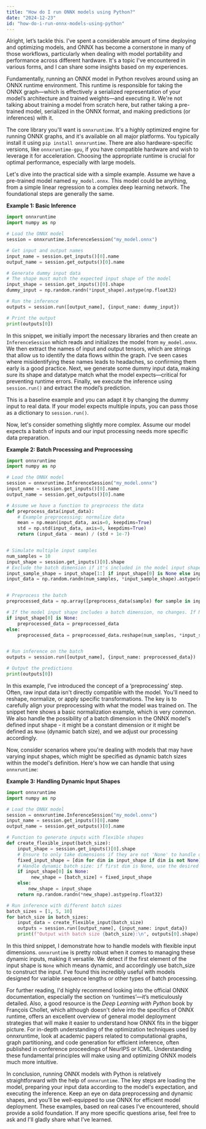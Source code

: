 ```yaml
---
title: "How do I run ONNX models using Python?"
date: "2024-12-23"
id: "how-do-i-run-onnx-models-using-python"
---
```


Alright, let’s tackle this. I’ve spent a considerable amount of time deploying and optimizing models, and ONNX has become a cornerstone in many of those workflows, particularly when dealing with model portability and performance across different hardware. It's a topic I've encountered in various forms, and I can share some insights based on my experiences.

Fundamentally, running an ONNX model in Python revolves around using an ONNX runtime environment. This runtime is responsible for taking the ONNX graph—which is effectively a serialized representation of your model’s architecture and trained weights—and executing it. We're not talking about training a model from scratch here, but rather taking a pre-trained model, serialized in the ONNX format, and making predictions (or inferences) with it.

The core library you'll want is `onnxruntime`. It's a highly optimized engine for running ONNX graphs, and it's available on all major platforms. You typically install it using `pip install onnxruntime`. There are also hardware-specific versions, like `onnxruntime-gpu`, if you have compatible hardware and wish to leverage it for acceleration. Choosing the appropriate runtime is crucial for optimal performance, especially with large models.

Let's dive into the practical side with a simple example. Assume we have a pre-trained model named `my_model.onnx`. This model could be anything, from a simple linear regression to a complex deep learning network. The foundational steps are generally the same.

**Example 1: Basic Inference**

```python
import onnxruntime
import numpy as np

# Load the ONNX model
session = onnxruntime.InferenceSession("my_model.onnx")

# Get input and output names
input_name = session.get_inputs()[0].name
output_name = session.get_outputs()[0].name

# Generate dummy input data
# The shape must match the expected input shape of the model
input_shape = session.get_inputs()[0].shape
dummy_input = np.random.randn(*input_shape).astype(np.float32)

# Run the inference
outputs = session.run([output_name], {input_name: dummy_input})

# Print the output
print(outputs[0])
```

In this snippet, we initially import the necessary libraries and then create an `InferenceSession` which reads and initializes the model from `my_model.onnx`. We then extract the names of input and output tensors, which are strings that allow us to identify the data flows within the graph. I've seen cases where misidentifying these names leads to headaches, so confirming them early is a good practice. Next, we generate some dummy input data, making sure its shape and datatype match what the model expects—critical for preventing runtime errors. Finally, we execute the inference using `session.run()` and extract the model’s prediction.

This is a baseline example and you can adapt it by changing the dummy input to real data. If your model expects multiple inputs, you can pass those as a dictionary to `session.run()`.

Now, let's consider something slightly more complex. Assume our model expects a batch of inputs and our input processing needs more specific data preparation.

**Example 2: Batch Processing and Preprocessing**

```python
import onnxruntime
import numpy as np

# Load the ONNX model
session = onnxruntime.InferenceSession("my_model.onnx")
input_name = session.get_inputs()[0].name
output_name = session.get_outputs()[0].name

# Assume we have a function to preprocess the data
def preprocess_data(input_data):
    # Example preprocessing: normalize data
    mean = np.mean(input_data, axis=0, keepdims=True)
    std = np.std(input_data, axis=0, keepdims=True)
    return (input_data - mean) / (std + 1e-7)


# Simulate multiple input samples
num_samples = 10
input_shape = session.get_inputs()[0].shape
# Exclude the batch dimension if it's included in the model input shape
input_sample_shape = input_shape[1:] if input_shape[0] is None else input_shape
input_data = np.random.randn(num_samples, *input_sample_shape).astype(np.float32)


# Preprocess the batch
preprocessed_data = np.array([preprocess_data(sample) for sample in input_data])

# If the model input shape includes a batch dimension, no changes. If None, add one
if input_shape[0] is None:
    preprocessed_data = preprocessed_data
else:
    preprocessed_data = preprocessed_data.reshape(num_samples, *input_shape[1:])


# Run inference on the batch
outputs = session.run([output_name], {input_name: preprocessed_data})

# Output the predictions
print(outputs[0])
```
In this example, I’ve introduced the concept of a ‘preprocessing’ step. Often, raw input data isn't directly compatible with the model. You'll need to reshape, normalize, or apply specific transformations. The key is to carefully align your preprocessing with what the model was trained on. The snippet here shows a basic normalization example, which is very common. We also handle the possibility of a batch dimension in the ONNX model's defined input shape - it might be a constant dimension or it might be defined as `None` (dynamic batch size), and we adjust our processing accordingly.

Now, consider scenarios where you're dealing with models that may have varying input shapes, which might be specified as dynamic batch sizes within the model's definition. Here's how we can handle that using `onnxruntime`:

**Example 3: Handling Dynamic Input Shapes**
```python
import onnxruntime
import numpy as np

# Load the ONNX model
session = onnxruntime.InferenceSession("my_model.onnx")
input_name = session.get_inputs()[0].name
output_name = session.get_outputs()[0].name

# Function to generate inputs with flexible shapes
def create_flexible_input(batch_size):
    input_shape = session.get_inputs()[0].shape
    # Ensure to only take dimensions if they are not 'None' to handle dynamic dimensions
    fixed_input_shape = [dim for dim in input_shape if dim is not None]
    # Handle dynamic batch size: if first dim is None, use the desired batch_size, otherwise, preserve original fixed dim
    if input_shape[0] is None:
         new_shape = [batch_size] + fixed_input_shape
    else:
        new_shape = input_shape
    return np.random.randn(*new_shape).astype(np.float32)

# Run inference with different batch sizes
batch_sizes = [1, 5, 10]
for batch_size in batch_sizes:
    input_data = create_flexible_input(batch_size)
    outputs = session.run([output_name], {input_name: input_data})
    print(f"Output with batch size {batch_size}:\n", outputs[0].shape)
```

In this third snippet, I demonstrate how to handle models with flexible input dimensions. `onnxruntime` is pretty robust when it comes to managing these dynamic inputs, making it versatile. We detect if the first element of the input shape is `None` which means dynamic, and accordingly use batch_size to construct the input. I've found this incredibly useful with models designed for variable sequence lengths or other types of batch processing.

For further reading, I'd highly recommend looking into the official ONNX documentation, especially the section on ‘runtimes’—it’s meticulously detailed. Also, a good resource is the *Deep Learning with Python* book by François Chollet, which although doesn't delve into the specifics of ONNX runtime, offers an excellent overview of general model deployment strategies that will make it easier to understand how ONNX fits in the bigger picture.  For in-depth understanding of the optimization techniques used by onnxruntime, look at academic papers related to computational graphs, graph partitioning, and code generation for efficient inference, often published in conference proceedings of NeurIPS or ICML. Understanding these fundamental principles will make using and optimizing ONNX models much more intuitive.

In conclusion, running ONNX models with Python is relatively straightforward with the help of `onnxruntime`. The key steps are loading the model, preparing your input data according to the model's expectation, and executing the inference. Keep an eye on data preprocessing and dynamic shapes, and you’ll be well-equipped to use ONNX for efficient model deployment. These examples, based on real cases I’ve encountered, should provide a solid foundation. If any more specific questions arise, feel free to ask and I'll gladly share what I’ve learned.
